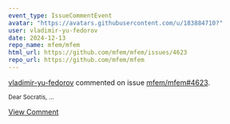 ```yaml
---
event_type: IssueCommentEvent
avatar: "https://avatars.githubusercontent.com/u/183884710?"
user: vladimir-yu-fedorov
date: 2024-12-13
repo_name: mfem/mfem
html_url: https://github.com/mfem/mfem/issues/4623
repo_url: https://github.com/mfem/mfem
---
```


<a href='https://github.com/vladimir-yu-fedorov' target='_blank'>vladimir-yu-fedorov</a> commented on issue <a href='https://github.com/mfem/mfem/issues/4623' target='_blank'>mfem/mfem#4623</a>.

<small>Dear Socratis,...</small>

<a href='https://github.com/mfem/mfem/issues/4623' target='_blank'>View Comment</a>